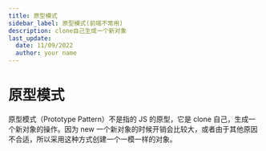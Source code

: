 ```yaml
---
title: 原型模式
sidebar_label: 原型模式(前端不常用)
description: clone自己生成一个新对象
last_update:
  date: 11/09/2022
  author: your name
---
```


# 原型模式

原型模式（Prototype Pattern）不是指的 JS 的原型，它是 clone 自己，生成一个新对象的操作。因为 new 一个新对象的时候开销会比较大，或者由于其他原因不合适，所以采用这种方式创建一个一模一样的对象。